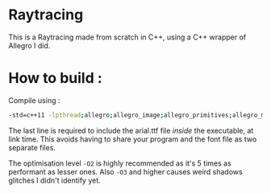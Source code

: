 # Raytracing
This is a Raytracing made from scratch in C++, using a C++ wrapper of Allegro I did.


# How to build :
Compile using :
```bash
-std=c++11 -lpthread;allegro;allegro_image;allegro_primitives;allegro_memfile;allegro_ttf;allegro_font -Wl,--format=binary -Wl,arial.ttf -Wl,--format=default
```

The last line is required to include the arial.ttf file _inside_ the executable, at link time. This avoids having to share your program and the font file as two separate files.

The optimisation level `-O2` is highly recommended as it's 5 times as performant as lesser ones. Also `-O3` and higher causes weird shadows glitches I didn't identify yet.

